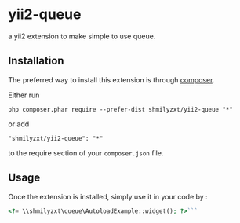 yii2-queue
==========
a yii2 extension to make simple to use queue.

Installation
------------

The preferred way to install this extension is through [composer](http://getcomposer.org/download/).

Either run

```
php composer.phar require --prefer-dist shmilyzxt/yii2-queue "*"
```

or add

```
"shmilyzxt/yii2-queue": "*"
```

to the require section of your `composer.json` file.


Usage
-----

Once the extension is installed, simply use it in your code by  :

```php
<?= \\shmilyzxt\queue\AutoloadExample::widget(); ?>```